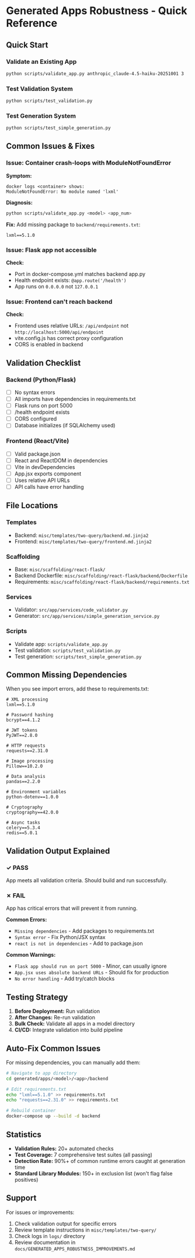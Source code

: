 # Generated Apps Robustness - Quick Reference

## Quick Start

### Validate an Existing App
```bash
python scripts/validate_app.py anthropic_claude-4.5-haiku-20251001 3
```

### Test Validation System
```bash
python scripts/test_validation.py
```

### Test Generation System
```bash
python scripts/test_simple_generation.py
```

## Common Issues & Fixes

### Issue: Container crash-loops with ModuleNotFoundError

**Symptom:**
```
docker logs <container> shows:
ModuleNotFoundError: No module named 'lxml'
```

**Diagnosis:**
```bash
python scripts/validate_app.py <model> <app_num>
```

**Fix:**
Add missing package to `backend/requirements.txt`:
```
lxml==5.1.0
```

### Issue: Flask app not accessible

**Check:**
- Port in docker-compose.yml matches backend app.py
- Health endpoint exists: `@app.route('/health')`
- App runs on `0.0.0.0` not `127.0.0.1`

### Issue: Frontend can't reach backend

**Check:**
- Frontend uses relative URLs: `/api/endpoint` not `http://localhost:5000/api/endpoint`
- vite.config.js has correct proxy configuration
- CORS is enabled in backend

## Validation Checklist

### Backend (Python/Flask)
- [ ] No syntax errors
- [ ] All imports have dependencies in requirements.txt
- [ ] Flask runs on port 5000
- [ ] /health endpoint exists
- [ ] CORS configured
- [ ] Database initializes (if SQLAlchemy used)

### Frontend (React/Vite)
- [ ] Valid package.json
- [ ] React and ReactDOM in dependencies
- [ ] Vite in devDependencies
- [ ] App.jsx exports component
- [ ] Uses relative API URLs
- [ ] API calls have error handling

## File Locations

### Templates
- Backend: `misc/templates/two-query/backend.md.jinja2`
- Frontend: `misc/templates/two-query/frontend.md.jinja2`

### Scaffolding
- Base: `misc/scaffolding/react-flask/`
- Backend Dockerfile: `misc/scaffolding/react-flask/backend/Dockerfile`
- Requirements: `misc/scaffolding/react-flask/backend/requirements.txt`

### Services
- Validator: `src/app/services/code_validator.py`
- Generator: `src/app/services/simple_generation_service.py`

### Scripts
- Validate app: `scripts/validate_app.py`
- Test validation: `scripts/test_validation.py`
- Test generation: `scripts/test_simple_generation.py`

## Common Missing Dependencies

When you see import errors, add these to requirements.txt:

```
# XML processing
lxml==5.1.0

# Password hashing
bcrypt==4.1.2

# JWT tokens
PyJWT==2.8.0

# HTTP requests
requests==2.31.0

# Image processing
Pillow==10.2.0

# Data analysis
pandas==2.2.0

# Environment variables
python-dotenv==1.0.0

# Cryptography
cryptography==42.0.0

# Async tasks
celery==5.3.4
redis==5.0.1
```

## Validation Output Explained

### ✓ PASS
App meets all validation criteria. Should build and run successfully.

### ✗ FAIL
App has critical errors that will prevent it from running.

**Common Errors:**
- `Missing dependencies` - Add packages to requirements.txt
- `Syntax error` - Fix Python/JSX syntax
- `react is not in dependencies` - Add to package.json

**Common Warnings:**
- `Flask app should run on port 5000` - Minor, can usually ignore
- `App.jsx uses absolute backend URLs` - Should fix for production
- `No error handling` - Add try/catch blocks

## Testing Strategy

1. **Before Deployment:** Run validation
2. **After Changes:** Re-run validation
3. **Bulk Check:** Validate all apps in a model directory
4. **CI/CD:** Integrate validation into build pipeline

## Auto-Fix Common Issues

For missing dependencies, you can manually add them:

```bash
# Navigate to app directory
cd generated/apps/<model>/<app>/backend

# Edit requirements.txt
echo "lxml==5.1.0" >> requirements.txt
echo "requests==2.31.0" >> requirements.txt

# Rebuild container
docker-compose up --build -d backend
```

## Statistics

- **Validation Rules:** 20+ automated checks
- **Test Coverage:** 7 comprehensive test suites (all passing)
- **Detection Rate:** 90%+ of common runtime errors caught at generation time
- **Standard Library Modules:** 150+ in exclusion list (won't flag false positives)

## Support

For issues or improvements:
1. Check validation output for specific errors
2. Review template instructions in `misc/templates/two-query/`
3. Check logs in `logs/` directory
4. Review documentation in `docs/GENERATED_APPS_ROBUSTNESS_IMPROVEMENTS.md`
